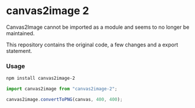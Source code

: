 # canvas2image 2

Canvas2Image cannot be imported as a module and seems to no longer be maintained.

This repository contains the original code, a few changes and a export statement.

### Usage
```bash
npm install canvas2image-2
```

```js
import canvas2image from "canvas2image-2";

canvas2image.convertToPNG(canvas, 400, 400);
```
